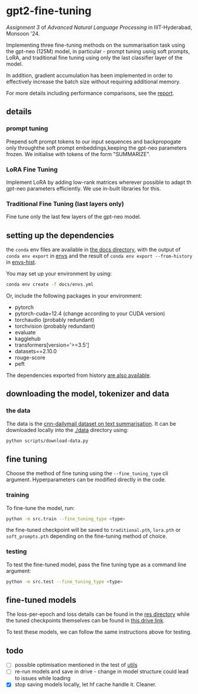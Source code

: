 # gpt2-fine-tuning
*Assignment 3* of *Advanced Natural Language Processing* in IIIT-Hyderabad, Monsoon '24. 

Implementing three fine-tuning methods on the summarisation task using the gpt-neo (125M) model, in particular - prompt tuning usnig soft prompts, LoRA, and traditional fine tuning using only the last classifier layer of the model.

In addition, gradient accumulation has been implemented in order to effectively increase the batch size without requiring additional memory. 

For more details including performance comparisons, see the [report](./docs/Report.pdf). 

## details 

### prompt tuning 
Prepend soft prompt tokens to our input sequences and backpropogate only throughthe soft prompt embeddings,keeping the gpt-neo parameters frozen. We initialise with tokens of the form "SUMMARIZE". 

### LoRA Fine Tuning 
Implement LoRA by adding low-rank matrices wherever possible to adapt th gpt-neo parameters efficiently. We use in-built libraries for this. 

### Traditional Fine Tuning (last layers only)
Fine tune only the last few layers of the gpt-neo model. 

## setting up the dependencies
the `conda` env files are available in [the docs directory](./docs/), with the output of `conda env export` in [envs](./docs/envs.yml) and the result of `conda env export --from-history` in [envs-hist](./docs/envs-hist.yml). 

You may set up your environment by using:
```sh
conda env create -f docs/envs.yml
```

Or, include the following packages in your environment:
- pytorch
- pytorch-cuda=12.4 (change according to your CUDA version)
- torchaudio (probably redundant)
- torchvision (probably redundant)
- evaluate
- kagglehub
- transformers[version='>=3.5']
- datasets==2.10.0
- rouge-score
- peft

The dependencies exported from history [are also available](./docs/envs-hist.yml). 

## downloading the model, tokenizer and data

### the data
The data is the [cnn-dailymail dataset on text summarisation](https://www.kaggle.com/datasets/gowrishankarp/newspaper-text-summarization-cnn-dailymail). It can be downloaded locally into the [./data](./data/) directory using:

```sh
python scripts/download-data.py
```

## fine tuning
Choose the method of fine tuning using the `--fine_tuning_type` cli argument. Hyperparameters can be modified directly in the code. 

### training
To fine-tune the model, run:
```sh
python -m src.train --fine_tuning_type <type>
```
the fine-tuned checkpoint will be saved to `traditional.pth`, `lora.pth` or `soft_prompts.pth` depending on the fine-tuning method of choice. 

### testing
To test the fine-tuned model, pass the fine tuning type as a command line argument:
```sh
python -m src.test --fine_tuning_type <type>
```

## fine-tuned models
The loss-per-epoch and loss details can be found in the [res directory](./res/) while the tuned checkpoints themselves can be found in [this drive link](https://drive.google.com/drive/folders/1V3wf21I0HAq0Zu1b4B04rqkJKDBWX0y7?usp=sharing). 

To test these models, we can follow the same instructions above for testing. 

## todo
- [ ] possible optimisation mentioned in the test of [utils](./src/utils.py)
- [ ] re-run models and save in drive - change in model structure could lead to issues while loading 
- [x] stop saving models locally, let hf cache handle it. Cleaner. 
